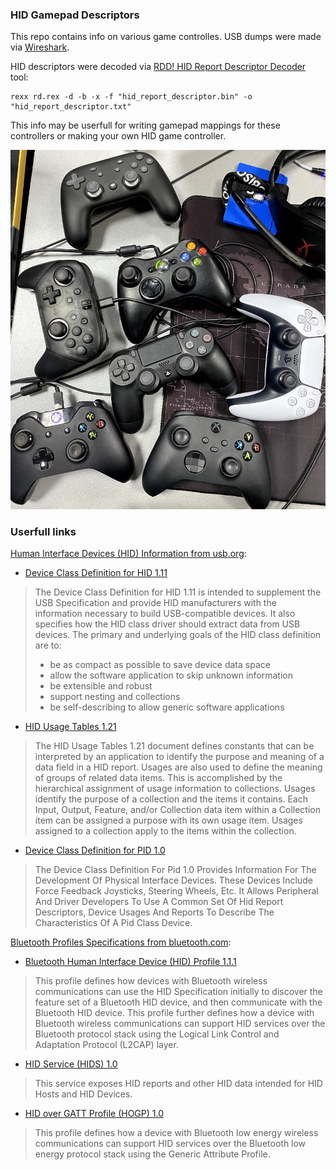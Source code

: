 ### HID Gamepad Descriptors

This repo contains info on various game controlles.
USB dumps were made via [Wireshark](https://www.wireshark.org/).

HID descriptors were decoded via [RDD! HID Report Descriptor Decoder](https://github.com/abend0c1/hidrdd) tool:
```
rexx rd.rex -d -b -x -f "hid_report_descriptor.bin" -o "hid_report_descriptor.txt"
```

This info may be userfull for writing gamepad mappings for these controllers or making your own HID game controller.

![](photo.jpg)

### Userfull links

[Human Interface Devices (HID) Information from usb.org](https://www.usb.org/hid):

- [Device Class Definition for HID 1.11](https://www.usb.org/document-library/device-class-definition-hid-111)
> The Device Class Definition for HID 1.11 is intended to supplement the USB Specification and provide HID manufacturers with the information necessary to build USB-compatible devices. It also specifies how the HID class driver should extract data from USB devices. The primary and underlying goals of the HID class definition are to:
> - be as compact as possible to save device data space
> - allow the software application to skip unknown information
> - be extensible and robust
> - support nesting and collections
> - be self-describing to allow generic software applications

- [HID Usage Tables 1.21](https://usb.org/document-library/hid-usage-tables-121)
> The HID Usage Tables 1.21 document defines constants that can be interpreted by an application to identify the purpose and meaning of a data field in a HID report.
> Usages are also used to define the meaning of groups of related data items. This is accomplished by the hierarchical assignment of usage information to collections.
> Usages identify the purpose of a collection and the items it contains. Each Input, Output, Feature, and/or Collection data item within a Collection item can be assigned a purpose with its own usage item. Usages assigned to a collection apply to the items within the collection.
- [Device Class Definition for PID 1.0](https://www.usb.org/document-library/device-class-definition-pid-10-0)
> The Device Class Definition For Pid 1.0 Provides Information For The Development Of Physical Interface Devices. These Devices Include Force Feedback Joysticks, Steering Wheels, Etc. It Allows Peripheral And Driver Developers To Use A Common Set Of Hid Report Descriptors, Device Usages And Reports To Describe The Characteristics Of A Pid Class Device.

[Bluetooth Profiles Specifications from bluetooth.com](https://www.bluetooth.com/specifications/profiles-overview/):

- [Bluetooth Human Interface Device (HID) Profile 1.1.1](https://www.bluetooth.org/docman/handlers/downloaddoc.ashx?doc_id=309012)
> This profile defines how devices with Bluetooth wireless communications can use the HID Specification initially to discover the feature set of a Bluetooth HID device, and then communicate with the Bluetooth HID device. This profile further defines how a device with Bluetooth wireless communications can support HID services over the Bluetooth protocol stack using the Logical Link Control and Adaptation Protocol (L2CAP) layer.
- [HID Service (HIDS) 1.0](https://www.bluetooth.org/docman/handlers/downloaddoc.ashx?doc_id=245140) 
> This service exposes HID reports and other HID data intended for HID Hosts and HID Devices.
- [HID over GATT Profile (HOGP) 1.0](https://www.bluetooth.org/docman/handlers/downloaddoc.ashx?doc_id=245141)
> This profile defines how a device with Bluetooth low energy wireless communications can support HID services over the Bluetooth low energy protocol stack using the Generic Attribute Profile.
